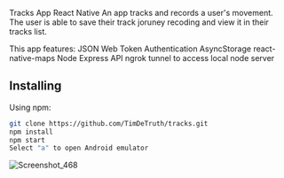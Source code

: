 Tracks App React Native
An app tracks and records a user's movement. The user is able to save their track joruney recoding and view it in their tracks list.

This app features:
JSON Web Token Authentication 
AsyncStorage 
react-native-maps
Node Express API 
ngrok tunnel to access local node server
 
## Installing
Using npm: 
```bash
git clone https://github.com/TimDeTruth/tracks.git
npm install
npm start
Select "a" to open Android emulator
```
 ![Screenshot_468](https://github.com/TimDeTruth/tracks/assets/64127471/ec907c05-ae69-4bd6-8b11-d9ac34be376e)






